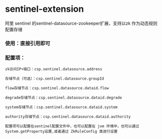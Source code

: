 # sentinel-extension
阿里 sentinel 的sentinel-datasource-zookeeper扩展，支持以zk 作为动态规则配置存储  

### 使用：直接引用即可  

### 配置项：
    zk访问IP+端口：csp.sentinel.datasource.address 
        
    存储节点（可选）：csp.sentinel.datasource.groupId
        
    flow存储节点：csp.sentinel.datasource.dataid.flow
        
    degrade存储节点：csp.sentinel.datasource.dataid.degrade
        
    system存储节点：csp.sentinel.datasource.dataid.system
        
    authority存储节点：csp.sentinel.datasource.dataid.authority

    配置项可以配置在sentinel配置文件中，也可以配置在 jvm 环境中，也可以通过System.getProperty设置,或者通过 ZkRuleConfig 类进行设置
